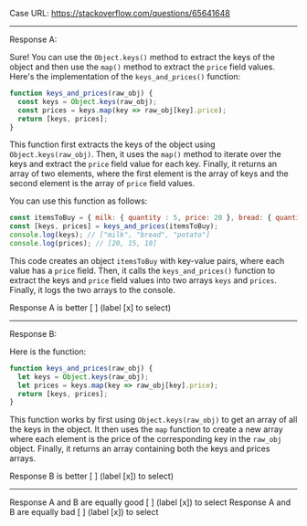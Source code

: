Case URL: https://stackoverflow.com/questions/65641648

------
Response A:

Sure! You can use the `Object.keys()` method to extract the keys of the object and then use the `map()` method to extract the `price` field values. Here's the implementation of the `keys_and_prices()` function:

```javascript
function keys_and_prices(raw_obj) {
  const keys = Object.keys(raw_obj);
  const prices = keys.map(key => raw_obj[key].price);
  return [keys, prices];
}
```

This function first extracts the keys of the object using `Object.keys(raw_obj)`. Then, it uses the `map()` method to iterate over the keys and extract the `price` field value for each key. Finally, it returns an array of two elements, where the first element is the array of keys and the second element is the array of `price` field values.

You can use this function as follows:

```javascript
const itemsToBuy = { milk: { quantity : 5, price: 20 }, bread: { quantity : 2, price: 15 }, potato: { quantity : 3, price: 10 } };
const [keys, prices] = keys_and_prices(itemsToBuy);
console.log(keys); // ["milk", "bread", "potato"]
console.log(prices); // [20, 15, 10]
```

This code creates an object `itemsToBuy` with key-value pairs, where each value has a `price` field. Then, it calls the `keys_and_prices()` function to extract the keys and `price` field values into two arrays `keys` and `prices`. Finally, it logs the two arrays to the console.

Response A is better [ ] (label [x] to select)

-------
Response B:



Here is the function:

```javascript
function keys_and_prices(raw_obj) {
  let keys = Object.keys(raw_obj);
  let prices = keys.map(key => raw_obj[key].price);
  return [keys, prices];
}
```

This function works by first using `Object.keys(raw_obj)` to get an array of all the keys in the object. It then uses the `map` function to create a new array where each element is the price of the corresponding key in the `raw_obj` object. Finally, it returns an array containing both the keys and prices arrays.

Response B is better [ ] (label [x]) to select)

-------

Response A and B are equally good [ ] (label [x]) to select
Response A and B are equally bad [ ] (label [x]) to select
